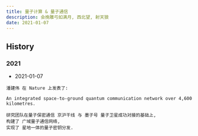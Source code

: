 ```yaml
---
title: 量子计算 & 量子通信
description: 会挽雕弓如满月, 西北望, 射天狼
date: 2021-01-07
---
```


## History

### 2021

* 2021-01-07

```
潘建伟 在 Nature 上发表了:

An integrated space-to-ground quantum communication network over 4,600 kilometres.

研究团队在量子保密通信 京沪干线 与 墨子号 量子卫星成功对接的基础上,
构建了 广域量子通信网络,
实现了 星地一体的量子密钥分发.
```
